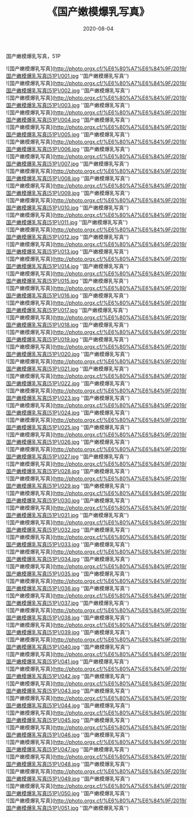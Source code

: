﻿---
layout: post
title:  《国产嫩模爆乳写真》
date:   2020-08-04
img: http://photo.orgx.cf/%E6%80%A7%E6%84%9F/2019/国产嫩模爆乳写真[51P]/000.jpg
categories: [美女, 性感, 泳衣]
---

国产嫩模爆乳写真，51P

![国产嫩模爆乳写真](http://photo.orgx.cf/%E6%80%A7%E6%84%9F/2019/国产嫩模爆乳写真[51P]/001.jpg ''国产嫩模爆乳写真'') <br>
![国产嫩模爆乳写真](http://photo.orgx.cf/%E6%80%A7%E6%84%9F/2019/国产嫩模爆乳写真[51P]/002.jpg ''国产嫩模爆乳写真'') <br>
![国产嫩模爆乳写真](http://photo.orgx.cf/%E6%80%A7%E6%84%9F/2019/国产嫩模爆乳写真[51P]/003.jpg ''国产嫩模爆乳写真'') <br>
![国产嫩模爆乳写真](http://photo.orgx.cf/%E6%80%A7%E6%84%9F/2019/国产嫩模爆乳写真[51P]/004.jpg ''国产嫩模爆乳写真'') <br>
![国产嫩模爆乳写真](http://photo.orgx.cf/%E6%80%A7%E6%84%9F/2019/国产嫩模爆乳写真[51P]/005.jpg ''国产嫩模爆乳写真'') <br>
![国产嫩模爆乳写真](http://photo.orgx.cf/%E6%80%A7%E6%84%9F/2019/国产嫩模爆乳写真[51P]/006.jpg ''国产嫩模爆乳写真'') <br>
![国产嫩模爆乳写真](http://photo.orgx.cf/%E6%80%A7%E6%84%9F/2019/国产嫩模爆乳写真[51P]/007.jpg ''国产嫩模爆乳写真'') <br>
![国产嫩模爆乳写真](http://photo.orgx.cf/%E6%80%A7%E6%84%9F/2019/国产嫩模爆乳写真[51P]/008.jpg ''国产嫩模爆乳写真'') <br>
![国产嫩模爆乳写真](http://photo.orgx.cf/%E6%80%A7%E6%84%9F/2019/国产嫩模爆乳写真[51P]/009.jpg ''国产嫩模爆乳写真'') <br>
![国产嫩模爆乳写真](http://photo.orgx.cf/%E6%80%A7%E6%84%9F/2019/国产嫩模爆乳写真[51P]/010.jpg ''国产嫩模爆乳写真'') <br>
![国产嫩模爆乳写真](http://photo.orgx.cf/%E6%80%A7%E6%84%9F/2019/国产嫩模爆乳写真[51P]/011.jpg ''国产嫩模爆乳写真'') <br>
![国产嫩模爆乳写真](http://photo.orgx.cf/%E6%80%A7%E6%84%9F/2019/国产嫩模爆乳写真[51P]/012.jpg ''国产嫩模爆乳写真'') <br>
![国产嫩模爆乳写真](http://photo.orgx.cf/%E6%80%A7%E6%84%9F/2019/国产嫩模爆乳写真[51P]/013.jpg ''国产嫩模爆乳写真'') <br>
![国产嫩模爆乳写真](http://photo.orgx.cf/%E6%80%A7%E6%84%9F/2019/国产嫩模爆乳写真[51P]/014.jpg ''国产嫩模爆乳写真'') <br>
![国产嫩模爆乳写真](http://photo.orgx.cf/%E6%80%A7%E6%84%9F/2019/国产嫩模爆乳写真[51P]/015.jpg ''国产嫩模爆乳写真'') <br>
![国产嫩模爆乳写真](http://photo.orgx.cf/%E6%80%A7%E6%84%9F/2019/国产嫩模爆乳写真[51P]/016.jpg ''国产嫩模爆乳写真'') <br>
![国产嫩模爆乳写真](http://photo.orgx.cf/%E6%80%A7%E6%84%9F/2019/国产嫩模爆乳写真[51P]/017.jpg ''国产嫩模爆乳写真'') <br>
![国产嫩模爆乳写真](http://photo.orgx.cf/%E6%80%A7%E6%84%9F/2019/国产嫩模爆乳写真[51P]/018.jpg ''国产嫩模爆乳写真'') <br>
![国产嫩模爆乳写真](http://photo.orgx.cf/%E6%80%A7%E6%84%9F/2019/国产嫩模爆乳写真[51P]/019.jpg ''国产嫩模爆乳写真'') <br>
![国产嫩模爆乳写真](http://photo.orgx.cf/%E6%80%A7%E6%84%9F/2019/国产嫩模爆乳写真[51P]/020.jpg ''国产嫩模爆乳写真'') <br>
![国产嫩模爆乳写真](http://photo.orgx.cf/%E6%80%A7%E6%84%9F/2019/国产嫩模爆乳写真[51P]/021.jpg ''国产嫩模爆乳写真'') <br>
![国产嫩模爆乳写真](http://photo.orgx.cf/%E6%80%A7%E6%84%9F/2019/国产嫩模爆乳写真[51P]/022.jpg ''国产嫩模爆乳写真'') <br>
![国产嫩模爆乳写真](http://photo.orgx.cf/%E6%80%A7%E6%84%9F/2019/国产嫩模爆乳写真[51P]/023.jpg ''国产嫩模爆乳写真'') <br>
![国产嫩模爆乳写真](http://photo.orgx.cf/%E6%80%A7%E6%84%9F/2019/国产嫩模爆乳写真[51P]/024.jpg ''国产嫩模爆乳写真'') <br>
![国产嫩模爆乳写真](http://photo.orgx.cf/%E6%80%A7%E6%84%9F/2019/国产嫩模爆乳写真[51P]/025.jpg ''国产嫩模爆乳写真'') <br>
![国产嫩模爆乳写真](http://photo.orgx.cf/%E6%80%A7%E6%84%9F/2019/国产嫩模爆乳写真[51P]/026.jpg ''国产嫩模爆乳写真'') <br>
![国产嫩模爆乳写真](http://photo.orgx.cf/%E6%80%A7%E6%84%9F/2019/国产嫩模爆乳写真[51P]/027.jpg ''国产嫩模爆乳写真'') <br>
![国产嫩模爆乳写真](http://photo.orgx.cf/%E6%80%A7%E6%84%9F/2019/国产嫩模爆乳写真[51P]/028.jpg ''国产嫩模爆乳写真'') <br>
![国产嫩模爆乳写真](http://photo.orgx.cf/%E6%80%A7%E6%84%9F/2019/国产嫩模爆乳写真[51P]/029.jpg ''国产嫩模爆乳写真'') <br>
![国产嫩模爆乳写真](http://photo.orgx.cf/%E6%80%A7%E6%84%9F/2019/国产嫩模爆乳写真[51P]/030.jpg ''国产嫩模爆乳写真'') <br>
![国产嫩模爆乳写真](http://photo.orgx.cf/%E6%80%A7%E6%84%9F/2019/国产嫩模爆乳写真[51P]/031.jpg ''国产嫩模爆乳写真'') <br>
![国产嫩模爆乳写真](http://photo.orgx.cf/%E6%80%A7%E6%84%9F/2019/国产嫩模爆乳写真[51P]/032.jpg ''国产嫩模爆乳写真'') <br>
![国产嫩模爆乳写真](http://photo.orgx.cf/%E6%80%A7%E6%84%9F/2019/国产嫩模爆乳写真[51P]/033.jpg ''国产嫩模爆乳写真'') <br>
![国产嫩模爆乳写真](http://photo.orgx.cf/%E6%80%A7%E6%84%9F/2019/国产嫩模爆乳写真[51P]/034.jpg ''国产嫩模爆乳写真'') <br>
![国产嫩模爆乳写真](http://photo.orgx.cf/%E6%80%A7%E6%84%9F/2019/国产嫩模爆乳写真[51P]/035.jpg ''国产嫩模爆乳写真'') <br>
![国产嫩模爆乳写真](http://photo.orgx.cf/%E6%80%A7%E6%84%9F/2019/国产嫩模爆乳写真[51P]/036.jpg ''国产嫩模爆乳写真'') <br>
![国产嫩模爆乳写真](http://photo.orgx.cf/%E6%80%A7%E6%84%9F/2019/国产嫩模爆乳写真[51P]/037.jpg ''国产嫩模爆乳写真'') <br>
![国产嫩模爆乳写真](http://photo.orgx.cf/%E6%80%A7%E6%84%9F/2019/国产嫩模爆乳写真[51P]/038.jpg ''国产嫩模爆乳写真'') <br>
![国产嫩模爆乳写真](http://photo.orgx.cf/%E6%80%A7%E6%84%9F/2019/国产嫩模爆乳写真[51P]/039.jpg ''国产嫩模爆乳写真'') <br>
![国产嫩模爆乳写真](http://photo.orgx.cf/%E6%80%A7%E6%84%9F/2019/国产嫩模爆乳写真[51P]/040.jpg ''国产嫩模爆乳写真'') <br>
![国产嫩模爆乳写真](http://photo.orgx.cf/%E6%80%A7%E6%84%9F/2019/国产嫩模爆乳写真[51P]/041.jpg ''国产嫩模爆乳写真'') <br>
![国产嫩模爆乳写真](http://photo.orgx.cf/%E6%80%A7%E6%84%9F/2019/国产嫩模爆乳写真[51P]/042.jpg ''国产嫩模爆乳写真'') <br>
![国产嫩模爆乳写真](http://photo.orgx.cf/%E6%80%A7%E6%84%9F/2019/国产嫩模爆乳写真[51P]/043.jpg ''国产嫩模爆乳写真'') <br>
![国产嫩模爆乳写真](http://photo.orgx.cf/%E6%80%A7%E6%84%9F/2019/国产嫩模爆乳写真[51P]/044.jpg ''国产嫩模爆乳写真'') <br>
![国产嫩模爆乳写真](http://photo.orgx.cf/%E6%80%A7%E6%84%9F/2019/国产嫩模爆乳写真[51P]/045.jpg ''国产嫩模爆乳写真'') <br>
![国产嫩模爆乳写真](http://photo.orgx.cf/%E6%80%A7%E6%84%9F/2019/国产嫩模爆乳写真[51P]/046.jpg ''国产嫩模爆乳写真'') <br>
![国产嫩模爆乳写真](http://photo.orgx.cf/%E6%80%A7%E6%84%9F/2019/国产嫩模爆乳写真[51P]/047.jpg ''国产嫩模爆乳写真'') <br>
![国产嫩模爆乳写真](http://photo.orgx.cf/%E6%80%A7%E6%84%9F/2019/国产嫩模爆乳写真[51P]/048.jpg ''国产嫩模爆乳写真'') <br>
![国产嫩模爆乳写真](http://photo.orgx.cf/%E6%80%A7%E6%84%9F/2019/国产嫩模爆乳写真[51P]/049.jpg ''国产嫩模爆乳写真'') <br>
![国产嫩模爆乳写真](http://photo.orgx.cf/%E6%80%A7%E6%84%9F/2019/国产嫩模爆乳写真[51P]/050.jpg ''国产嫩模爆乳写真'') <br>
![国产嫩模爆乳写真](http://photo.orgx.cf/%E6%80%A7%E6%84%9F/2019/国产嫩模爆乳写真[51P]/051.jpg ''国产嫩模爆乳写真'') <br>
